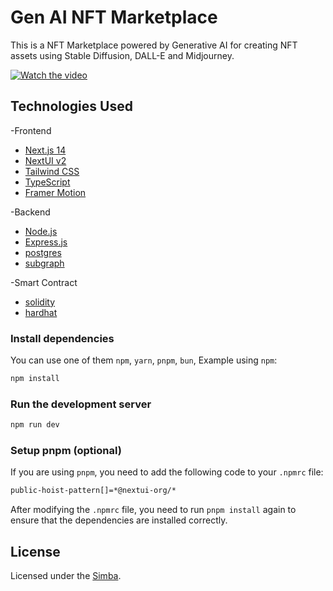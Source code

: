 # Gen AI NFT Marketplace

This is a NFT Marketplace powered by Generative AI for creating NFT assets using Stable Diffusion, DALL-E and Midjourney.

[![Watch the video](https://raw.githubusercontent.com/simba0808/NYW_NFTMarket_Frontend/main/readme/thumbnail.png)](https://raw.githubusercontent.com/simba0808/NYW_NFTMarket_Frontend/main/readme/demo.mp4)

## Technologies Used

-Frontend

- [Next.js 14](https://nextjs.org/docs/getting-started)
- [NextUI v2](https://nextui.org/)
- [Tailwind CSS](https://tailwindcss.com/)
- [TypeScript](https://www.typescriptlang.org/)
- [Framer Motion](https://www.framer.com/motion/)

-Backend

- [Node.js](https://nodejs.org/)
- [Express.js](https://expressjs.com/)
- [postgres](https://www.postgresql.org/)
- [subgraph](https://thegraph.com/)

-Smart Contract

- [solidity](https://docs.soliditylang.org/en/v0.8.17/)
- [hardhat](https://hardhat.org/)

### Install dependencies

You can use one of them `npm`, `yarn`, `pnpm`, `bun`, Example using `npm`:

```bash
npm install
```

### Run the development server

```bash
npm run dev
```

### Setup pnpm (optional)

If you are using `pnpm`, you need to add the following code to your `.npmrc` file:

```bash
public-hoist-pattern[]=*@nextui-org/*
```

After modifying the `.npmrc` file, you need to run `pnpm install` again to ensure that the dependencies are installed correctly.

## License

Licensed under the [Simba](https://t.me/xcrypto1112).
